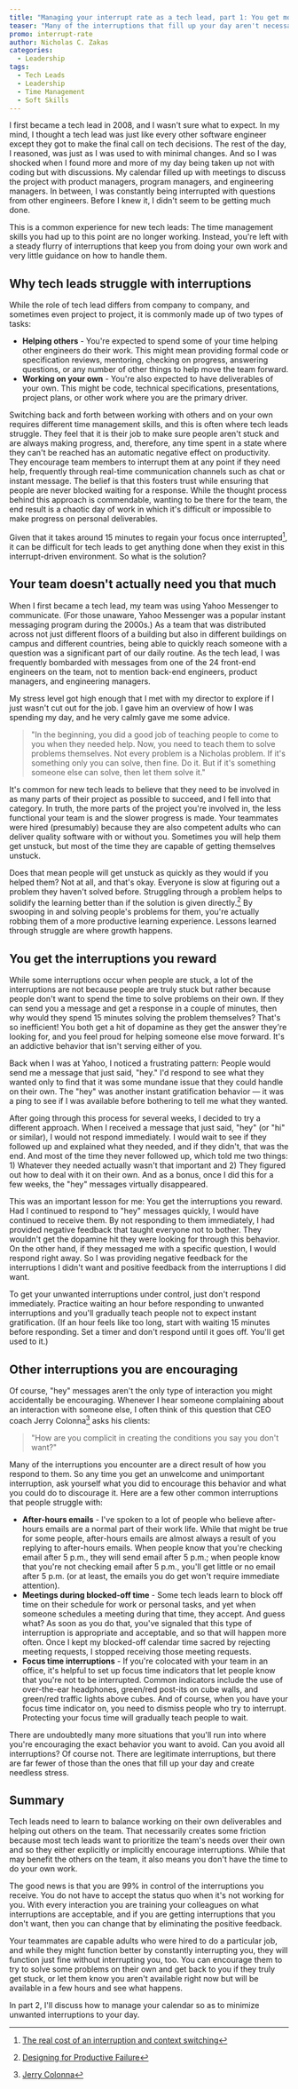 ```yaml
---
title: "Managing your interrupt rate as a tech lead, part 1: You get more of what you reward"
teaser: "Many of the interruptions that fill up your day aren't necessary. Here's how to start taming your interrupt rate."
promo: interrupt-rate
author: Nicholas C. Zakas
categories:
  - Leadership
tags:
  - Tech Leads
  - Leadership
  - Time Management
  - Soft Skills
---
```


I first became a tech lead in 2008, and I wasn't sure what to expect. In my mind, I thought a tech lead was just like every other software engineer except they got to make the final call on tech decisions. The rest of the day, I reasoned, was just as I was used to with minimal changes. And so I was shocked when I found more and more of my day being taken up not with coding but with discussions. My calendar filled up with meetings to discuss the project with product managers, program managers, and engineering managers. In between, I was constantly being interrupted with questions from other engineers. Before I knew it, I didn't seem to be getting much done.

This is a common experience for new tech leads: The time management skills you had up to this point are no longer working. Instead, you're left with a steady flurry of interruptions that keep you from doing your own work and very little guidance on how to handle them.

## Why tech leads struggle with interruptions

While the role of tech lead differs from company to company, and sometimes even project to project, it is commonly made up of two types of tasks:

* **Helping others** - You're expected to spend some of your time helping other engineers do their work. This might mean providing formal code or specification reviews, mentoring, checking on progress, answering questions, or any number of other things to help move the team forward.
* **Working on your own** - You're also expected to have deliverables of your own. This might be code, technical specifications, presentations, project plans, or other work where you are the primary driver.

Switching back and forth between working with others and on your own requires different time management skills, and this is often where tech leads struggle. They feel that it is their job to make sure people aren't stuck and are always making progress, and, therefore, any time spent in a state where they can't be reached has an automatic negative effect on productivity. They encourage team members to interrupt them at any point if they need help, frequently through real-time communication channels such as chat or instant message. The belief is that this fosters trust while ensuring that people are never blocked waiting for a response. While the thought process behind this approach is commendable, wanting to be there for the team, the end result is a chaotic day of work in which it's difficult or impossible to make progress on personal deliverables.

Given that it takes around 15 minutes to regain your focus once interrupted[^1], it can be difficult for tech leads to get anything done when they exist in this interrupt-driven environment. So what is the solution?

## Your team doesn't actually need you that much

When I first became a tech lead, my team was using Yahoo Messenger to communicate. (For those unaware, Yahoo Messenger was a popular instant messaging program during the 2000s.) As a team that was distributed across not just different floors of a building but also in different buildings on campus and different countries, being able to quickly reach someone with a question was a significant part of our daily routine. As the tech lead, I was frequently bombarded with messages from one of the 24 front-end engineers on the team, not to mention back-end engineers, product managers, and engineering managers. 

My stress level got high enough that I met with my director to explore if I just wasn't cut out for the job. I gave him an overview of how I was spending my day, and he very calmly gave me some advice.

> "In the beginning, you did a good job of teaching people to come to you when they needed help. Now, you need to teach them to solve problems themselves. Not every problem is a Nicholas problem. If it's something only you can solve, then fine. Do it. But if it's something someone else can solve, then let them solve it." 

It's common for new tech leads to believe that they need to be involved in as many parts of their project as possible to succeed, and I fell into that category. In truth, the more parts of the project you're involved in, the less functional your team is and the slower progress is made. Your teammates were hired (presumably) because they are also competent adults who can deliver quality software with or without you. Sometimes you will help them get unstuck, but most of the time they are capable of getting themselves unstuck.

Does that mean people will get unstuck as quickly as they would if you helped them? Not at all, and that's okay. Everyone is slow at figuring out a problem they haven't solved before. Struggling through a problem helps to solidify the learning better than if the solution is given directly.[^2] By swooping in and solving people's problems for them, you're actually robbing them of a more productive learning experience. Lessons learned through struggle are where growth happens.

## You get the interruptions you reward

While some interruptions occur when people are stuck, a lot of the interruptions are not because people are truly stuck but rather because people don't want to spend the time to solve problems on their own. If they can send you a message and get a response in a couple of minutes, then why would they spend 15 minutes solving the problem themselves? That's so inefficient! You both get a hit of dopamine as they get the answer they're looking for, and you feel proud for helping someone else move forward. It's an addictive behavior that isn't serving either of you.

Back when I was at Yahoo, I noticed a frustrating pattern: People would send me a message that just said, "hey." I'd respond to see what they wanted only to find that it was some mundane issue that they could handle on their own. The "hey" was another instant gratification behavior — it was a ping to see if I was available before bothering to tell me what they wanted.

After going through this process for several weeks, I decided to try a different approach. When I received a message that just said, "hey" (or "hi" or similar), I would not respond immediately. I would wait to see if they followed up and explained what they needed, and if they didn't, that was the end. And most of the time they never followed up, which told me two things: 1) Whatever they needed actually wasn't that important and 2) They figured out how to deal with it on their own. And as a bonus, once I did this for a few weeks, the "hey" messages virtually disappeared.

This was an important lesson for me: You get the interruptions you reward. Had I continued to respond to "hey" messages quickly, I would have continued to receive them. By not responding to them immediately, I had provided negative feedback that taught everyone not to bother. They wouldn't get the dopamine hit they were looking for through this behavior. On the other hand, if they messaged me with a specific question, I would respond right away. So I was providing negative feedback for the interruptions I didn't want and positive feedback from the interruptions I did want.

To get your unwanted interruptions under control, just don't respond immediately. Practice waiting an hour before responding to unwanted interruptions and you'll gradually teach people not to expect instant gratification. (If an hour feels like too long, start with waiting 15 minutes before responding. Set a timer and don't respond until it goes off. You'll get used to it.)

## Other interruptions you are encouraging

Of course, "hey" messages aren't the only type of interaction you might accidentally be encouraging. Whenever I hear someone complaining about an interaction with someone else, I often think of this question that CEO coach Jerry Colonna[^3] asks his clients:

> "How are you complicit in creating the conditions you say you don't want?"

Many of the interruptions you encounter are a direct result of how you respond to them. So any time you get an unwelcome and unimportant interruption, ask yourself what you did to encourage this behavior and what you could do to discourage it. Here are a few other common interruptions that people struggle with:

* **After-hours emails** - I've spoken to a lot of people who believe after-hours emails are a normal part of their work life. While that might be true for some people, after-hours emails are almost always a result of you replying to after-hours emails. When people know that you're checking email after 5 p.m., they will send email after 5 p.m.; when people know that you're not checking email after 5 p.m., you'll get little or no email after 5 p.m. (or at least, the emails you do get won't require immediate attention).
* **Meetings during blocked-off time** - Some tech leads learn to block off time on their schedule for work or personal tasks, and yet when someone schedules a meeting during that time, they accept. And guess what? As soon as you do that, you've signaled that this type of interruption is appropriate and acceptable, and so that will happen more often. Once I kept my blocked-off calendar time sacred by rejecting meeting requests, I stopped receiving those meeting requests.
* **Focus time interruptions** - If you're colocated with your team in an office, it's helpful to set up focus time indicators that let people know that you're not to be interrupted. Common indicators include the use of over-the-ear headphones, green/red post-its on cube walls, and green/red traffic lights above cubes. And of course, when you have your focus time indicator on, you need to dismiss people who try to interrupt. Protecting your focus time will gradually teach people to wait.

There are undoubtedly many more situations that you'll run into where you're encouraging the exact behavior you want to avoid. Can you avoid all interruptions? Of course not. There are legitimate interruptions, but there are far fewer of those than the ones that fill up your day and create needless stress.

## Summary

Tech leads need to learn to balance working on their own deliverables and helping out others on the team. That necessarily creates some friction because most tech leads want to prioritize the team's needs over their own and so they either explicitly or implicitly encourage interruptions. While that may benefit the others on the team, it also means you don't have the time to do your own work.
 
The good news is that you are 99% in control of the interruptions you receive. You do not have to accept the status quo when it's not working for you. With every interaction you are training your colleagues on what interruptions are acceptable, and if you are getting interruptions that you don't want, then you can change that by eliminating the positive feedback.

Your teammates are capable adults who were hired to do a particular job, and while they might function better by constantly interrupting you, they will function just fine without interrupting you, too. You can encourage them to try to solve some problems on their own and get back to you if they truly get stuck, or let them know you aren't available right now but will be available in a few hours and see what happens. 

In part 2, I'll discuss how to manage your calendar so as to minimize unwanted interruptions to your day.

[^1]: [The real cost of an interruption and context switching](https://contextkeeper.io/blog/the-real-cost-of-an-interruption-and-context-switching/)
[^2]: [Designing for Productive Failure](https://www.tandfonline.com/doi/abs/10.1080/10508406.2011.591717)
[^3]: [Jerry Colonna](https://www.reboot.io/team/jerry-colonna/)
